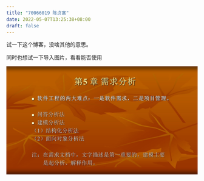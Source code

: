 ```yaml
---
title: "70066019 陈贞富"
date: 2022-05-07T13:25:38+08:00
draft: false
---
```


试一下这个博客，没啥其他的意思。

同时也想试一下导入图片，看看能否使用

![test](../../img/test.JPG)
